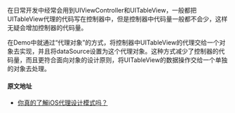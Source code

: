在日常开发中经常会用到UIViewController和UITableView，一般都把UITableView代理的代码写在控制器中，但是控制器中代码量一般都不会少，这样无疑会增加控制器的代码量。

在Demo中就通过“代理对象”的方式，将控制器中UITableView的代理交给一个对象去实现，并且将dataSource设置为这个代理对象。这种方式减少了控制器的代码量，而且更符合面向对象的设计原则，将UITableView的数据操作交给一个单独的对象去处理。

#### 原文地址

* [你真的了解iOS代理设计模式吗？](http://www.jianshu.com/p/2113ffe54b30)
